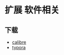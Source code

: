 # 扩展 软件相关

## 下载
* [calibre](software/calibre-3.35.0.msi)
* [typora](software/typora-setup-x64.exe)


